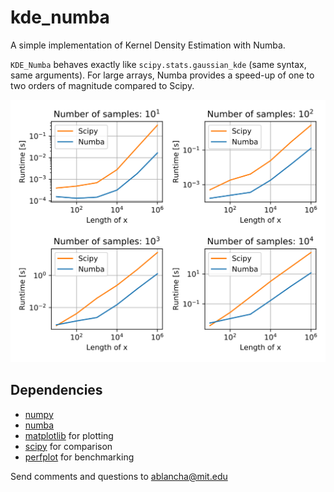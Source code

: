 # kde\_numba

A simple implementation of Kernel Density Estimation with Numba. 

`KDE_Numba` behaves exactly like `scipy.stats.gaussian_kde` (same syntax, same arguments). For large arrays, Numba provides a speed-up of one to two orders of magnitude compared to Scipy.

![](/src/perf.svg)


## Dependencies

* [numpy](http://www.numpy.org/)
* [numba](http://numba.pydata.org) 
* [matplotlib](https://matplotlib.org) for plotting
* [scipy](https://www.scipy.org) for comparison
* [perfplot](https://pypi.org/project/perfplot/) for benchmarking


Send comments and questions to ablancha@mit.edu
